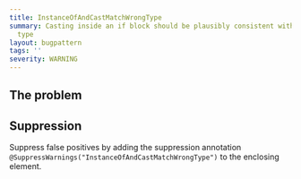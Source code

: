 ```yaml
---
title: InstanceOfAndCastMatchWrongType
summary: Casting inside an if block should be plausibly consistent with the instanceof
  type
layout: bugpattern
tags: ''
severity: WARNING
---
```


<!--
*** AUTO-GENERATED, DO NOT MODIFY ***
To make changes, edit the @BugPattern annotation or the explanation in docs/bugpattern.
-->


## The problem


## Suppression
Suppress false positives by adding the suppression annotation `@SuppressWarnings("InstanceOfAndCastMatchWrongType")` to the enclosing element.
